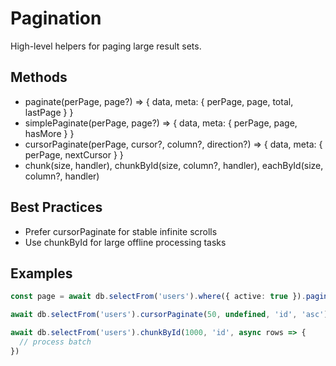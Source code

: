 # Pagination

High-level helpers for paging large result sets.

## Methods

- paginate(perPage, page?) => { data, meta: { perPage, page, total, lastPage } }
- simplePaginate(perPage, page?) => { data, meta: { perPage, page, hasMore } }
- cursorPaginate(perPage, cursor?, column?, direction?) => { data, meta: { perPage, nextCursor } }
- chunk(size, handler), chunkById(size, column?, handler), eachById(size, column?, handler)

## Best Practices

- Prefer cursorPaginate for stable infinite scrolls
- Use chunkById for large offline processing tasks

## Examples

```ts
const page = await db.selectFrom('users').where({ active: true }).paginate(20, 1)

await db.selectFrom('users').cursorPaginate(50, undefined, 'id', 'asc')

await db.selectFrom('users').chunkById(1000, 'id', async rows => {
  // process batch
})
```
